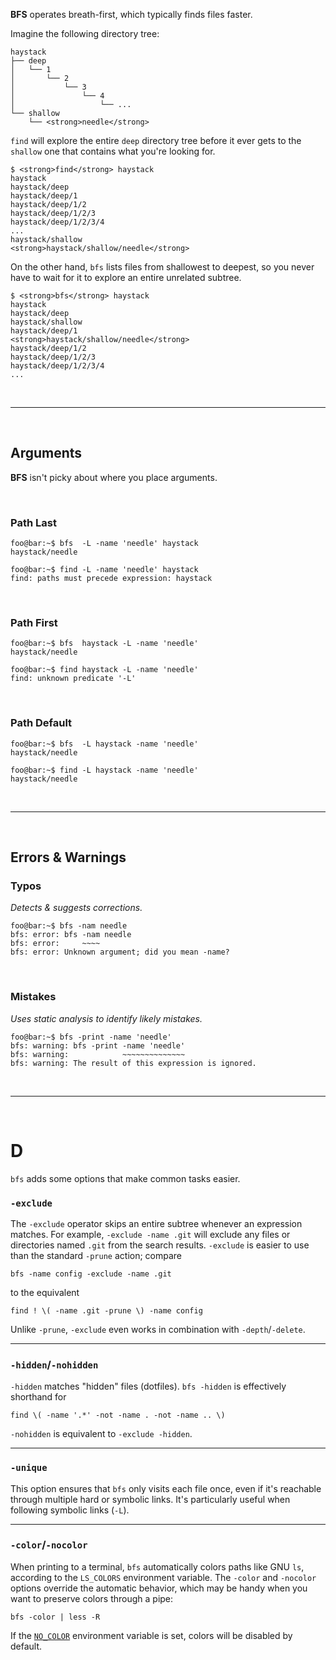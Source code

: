 

**BFS** operates breath-first, which typically finds files faster.

Imagine the following directory tree:


    haystack
    ├── deep
    │   └── 1
    │       └── 2
    │           └── 3
    │               └── 4
    │                   └── ...
    └── shallow
        └── <strong>needle</strong>


`find` will explore the entire `deep` directory tree before it ever gets to the `shallow` one that contains what you're looking for.

    $ <strong>find</strong> haystack
    haystack
    haystack/deep
    haystack/deep/1
    haystack/deep/1/2
    haystack/deep/1/2/3
    haystack/deep/1/2/3/4
    ...
    haystack/shallow
    <strong>haystack/shallow/needle</strong>


On the other hand, `bfs` lists files from shallowest to deepest, so you never have to wait for it to explore an entire unrelated subtree.


    $ <strong>bfs</strong> haystack
    haystack
    haystack/deep
    haystack/shallow
    haystack/deep/1
    <strong>haystack/shallow/needle</strong>
    haystack/deep/1/2
    haystack/deep/1/2/3
    haystack/deep/1/2/3/4
    ...


<br>

---

<br>

## Arguments

**BFS** isn't picky about where you place arguments.

<br>

### Path Last

```console
foo@bar:~$ bfs  -L -name 'needle' haystack
haystack/needle
```
```console
foo@bar:~$ find -L -name 'needle' haystack
find: paths must precede expression: haystack
```

<br>

### Path First

```console
foo@bar:~$ bfs  haystack -L -name 'needle'
haystack/needle
```

```console
foo@bar:~$ find haystack -L -name 'needle'
find: unknown predicate '-L'
```
<br>

### Path Default

```console
foo@bar:~$ bfs  -L haystack -name 'needle'
haystack/needle
```

```console
foo@bar:~$ find -L haystack -name 'needle'
haystack/needle
```

<br>

---

<br>

## Errors & Warnings

### Typos

*Detects & suggests corrections.*

```console
foo@bar:~$ bfs -nam needle
bfs: error: bfs -nam needle
bfs: error:     ~~~~
bfs: error: Unknown argument; did you mean -name?
```

<br>

### Mistakes

*Uses static analysis to identify likely mistakes.*

```console
foo@bar:~$ bfs -print -name 'needle'
bfs: warning: bfs -print -name 'needle'
bfs: warning:            ~~~~~~~~~~~~~~
bfs: warning: The result of this expression is ignored.
```
<br>

---

<br>

# D

<summary><code>bfs</code> adds some options that make common tasks easier.</summary>

### `-exclude`

The `-exclude` operator skips an entire subtree whenever an expression matches.
For example, `-exclude -name .git` will exclude any files or directories named `.git` from the search results.
`-exclude` is easier to use than the standard `-prune` action; compare

    bfs -name config -exclude -name .git

to the equivalent

    find ! \( -name .git -prune \) -name config

Unlike `-prune`, `-exclude` even works in combination with `-depth`/`-delete`.

---

### `-hidden`/`-nohidden`

`-hidden` matches "hidden" files (dotfiles).
`bfs -hidden` is effectively shorthand for

    find \( -name '.*' -not -name . -not -name .. \)

`-nohidden` is equivalent to `-exclude -hidden`.

---

### `-unique`

This option ensures that `bfs` only visits each file once, even if it's reachable through multiple hard or symbolic links.
It's particularly useful when following symbolic links (`-L`).

---

### `-color`/`-nocolor`

When printing to a terminal, `bfs` automatically colors paths like GNU `ls`, according to the `LS_COLORS` environment variable.
The `-color` and `-nocolor` options override the automatic behavior, which may be handy when you want to preserve colors through a pipe:

    bfs -color | less -R

If the [`NO_COLOR`](https://no-color.org/) environment variable is set, colors will be disabled by default.
</details>


